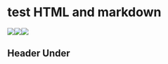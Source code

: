 



# test HTML and markdown
<div class="flextime"><img src="attachments/PXL_20220706_055413975.jpg"><img src="attachments/PXL_20220706_055413975.jpg"><img src="attachments/PXL_20220706_055413975.jpg"></div>

## Header Under





